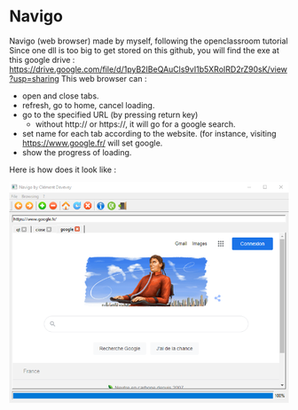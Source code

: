 # Navigo
Navigo (web browser) made by myself, following the openclassroom tutorial
Since one dll is too big to get stored on this github, you will find the exe at this google drive : https://drive.google.com/file/d/1pyB2IBeQAuCls9vI1b5XRoIRD2rZ90sK/view?usp=sharing
This web browser can : 
- open and close tabs.
- refresh, go to home, cancel loading.
- go to the specified URL (by pressing return key)
  - without http:// or https://, it will go for a google search.
- set name for each tab according to the website. (for instance, visiting https://www.google.fr/ will set google.
- show the progress of loading.

Here is how does it look like :

![screenshot](images/screenshot_navigo.png)
